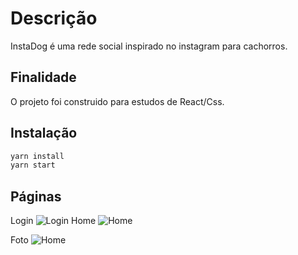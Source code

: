 # Descrição

InstaDog é uma rede social inspirado no instagram para cachorros.

## Finalidade

O projeto foi construido para estudos de React/Css.

## Instalação

```bash
yarn install
yarn start
```

## Páginas
Login
![Login](https://i.ibb.co/2YtBpfq/Screenshot-2020-08-09-Login-Dogs-1.jpg)
Home
![Home](https://i.ibb.co/dJbmqXx/Screenshot-2020-08-09-Fotos-Dogs-1.jpg)

Foto
![Home](https://i.ibb.co/qkRTZ1Z/Screenshot-2020-08-09-Fotos-Dogs.jpg)